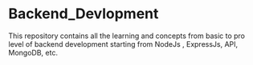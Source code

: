 # Backend_Devlopment
This repository contains all the learning and concepts from basic to pro level of  backend development starting from NodeJs , ExpressJs, API, MongoDB, etc.

